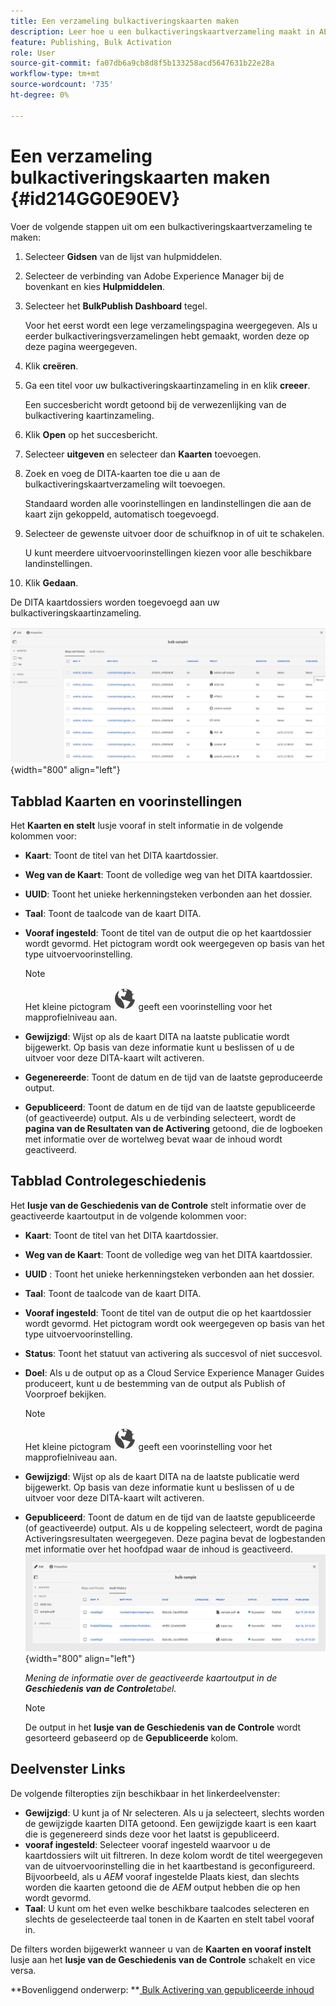 ```yaml
---
title: Een verzameling bulkactiveringskaarten maken
description: Leer hoe u een bulkactiveringskaartverzameling maakt in AEM hulplijnen.
feature: Publishing, Bulk Activation
role: User
source-git-commit: fa07db6a9cb8d8f5b133258acd5647631b22e28a
workflow-type: tm+mt
source-wordcount: '735'
ht-degree: 0%

---
```


# Een verzameling bulkactiveringskaarten maken {#id214GG0E90EV}

Voer de volgende stappen uit om een bulkactiveringskaartverzameling te maken:

1. Selecteer **Gidsen** van de lijst van hulpmiddelen.

1. Selecteer de verbinding van Adobe Experience Manager bij de bovenkant en kies **Hulpmiddelen**.

1. Selecteer het **BulkPublish Dashboard** tegel.

   Voor het eerst wordt een lege verzamelingspagina weergegeven. Als u eerder bulkactiveringsverzamelingen hebt gemaakt, worden deze op deze pagina weergegeven.

1. Klik **creëren**.

1. Ga een titel voor uw bulkactiveringskaartinzameling in en klik **creeer**.

   Een succesbericht wordt getoond bij de verwezenlijking van de bulkactivering kaartinzameling.

1. Klik **Open** op het succesbericht.

1. Selecteer **uitgeven** en selecteer dan **Kaarten** toevoegen.

1. Zoek en voeg de DITA-kaarten toe die u aan de bulkactiveringskaartverzameling wilt toevoegen.

   Standaard worden alle voorinstellingen en landinstellingen die aan de kaart zijn gekoppeld, automatisch toegevoegd.

1. Selecteer de gewenste uitvoer door de schuifknop in of uit te schakelen.

   U kunt meerdere uitvoervoorinstellingen kiezen voor alle beschikbare landinstellingen.

1. Klik **Gedaan**.

De DITA kaartdossiers worden toegevoegd aan uw bulkactiveringskaartinzameling.

![ Gemaakte bulkactivering inzameling ](images/bulk-activation-collection-created.png){width="800" align="left"}

## Tabblad Kaarten en voorinstellingen

Het **Kaarten en stelt** lusje vooraf in stelt informatie in de volgende kolommen voor:

- **Kaart**: Toont de titel van het DITA kaartdossier.
- **Weg van de Kaart**: Toont de volledige weg van het DITA kaartdossier.

- **UUID**: Toont het unieke herkenningsteken verbonden aan het dossier.

- **Taal**: Toont de taalcode van de kaart DITA.
- **Vooraf ingesteld**: Toont de titel van de output die op het kaartdossier wordt gevormd. Het pictogram wordt ook weergegeven op basis van het type uitvoervoorinstelling.

  >[!NOTE]
  >
  > Het kleine pictogram ![](images/global-preset-icon.svg) geeft een voorinstelling voor het mapprofielniveau aan.

- **Gewijzigd**: Wijst op als de kaart DITA na laatste publicatie wordt bijgewerkt. Op basis van deze informatie kunt u beslissen of u de uitvoer voor deze DITA-kaart wilt activeren.
- **Gegenereerde**: Toont de datum en de tijd van de laatste geproduceerde output.
- **Gepubliceerd**: Toont de datum en de tijd van de laatste gepubliceerde (of geactiveerde) output. Als u de verbinding selecteert, wordt de **pagina van de Resultaten van de Activering** getoond, die de logboeken met informatie over de wortelweg bevat waar de inhoud wordt geactiveerd.

## Tabblad Controlegeschiedenis

Het **lusje van de Geschiedenis van de Controle** stelt informatie over de geactiveerde kaartoutput in de volgende kolommen voor:
- **Kaart**: Toont de titel van het DITA kaartdossier.
- **Weg van de Kaart**: Toont de volledige weg van het DITA kaartdossier.
- **UUID** : Toont het unieke herkenningsteken verbonden aan het dossier.
- **Taal**: Toont de taalcode van de kaart DITA.
- **Vooraf ingesteld**: Toont de titel van de output die op het kaartdossier wordt gevormd. Het pictogram wordt ook weergegeven op basis van het type uitvoervoorinstelling.
- **Status**: Toont het statuut van activering als succesvol of niet succesvol.
- **Doel**: Als u de output op as a Cloud Service Experience Manager Guides produceert, kunt u de bestemming van de output als Publish of Voorproef bekijken.

  >[!NOTE]
  >
  > Het kleine pictogram ![](images/global-preset-icon.svg) geeft een voorinstelling voor het mapprofielniveau aan.

- **Gewijzigd**: Wijst op als de kaart DITA na de laatste publicatie werd bijgewerkt. Op basis van deze informatie kunt u beslissen of u de uitvoer voor deze DITA-kaart wilt activeren.
- **Gepubliceerd**: Toont de datum en de tijd van de laatste gepubliceerde (of geactiveerde) output. Als u de koppeling selecteert, wordt de pagina Activeringsresultaten weergegeven. Deze pagina bevat de logbestanden met informatie over het hoofdpad waar de inhoud is geactiveerd.
  ![ gecreeerde bulkactivering inzamelingsgeschiedenis tabel ](images/bulk-collection-audit-history.png){width="800" align="left"}

  *Mening de informatie over de geactiveerde kaartoutput in de **Geschiedenis van de Controle**tabel.*


  >[!NOTE]
  >
  > De output in het **lusje van de Geschiedenis van de Controle** wordt gesorteerd gebaseerd op de **Gepubliceerde** kolom.



## Deelvenster Links

De volgende filteropties zijn beschikbaar in het linkerdeelvenster:

- **Gewijzigd**: U kunt ja of Nr selecteren. Als u ja selecteert, slechts worden de gewijzigde kaarten DITA getoond. Een gewijzigde kaart is een kaart die is gegenereerd sinds deze voor het laatst is gepubliceerd.
- **vooraf ingesteld**: Selecteer vooraf ingesteld waarvoor u de kaartdossiers wilt uit filtreren. In deze kolom wordt de titel weergegeven van de uitvoervoorinstelling die in het kaartbestand is geconfigureerd. Bijvoorbeeld, als u *AEM* vooraf ingestelde Plaats kiest, dan slechts worden die kaarten getoond die de *AEM* output hebben die op hen wordt gevormd.
- **Taal**: U kunt om het even welke beschikbare taalcodes selecteren en slechts de geselecteerde taal tonen in de Kaarten en stelt tabel vooraf in.

De filters worden bijgewerkt wanneer u van de **Kaarten en vooraf instelt** lusje aan het **lusje van de Geschiedenis van de Controle** schakelt en vice versa.

**Bovenliggend onderwerp: **[ Bulk Activering van gepubliceerde inhoud ](conf-bulk-activation.md)
